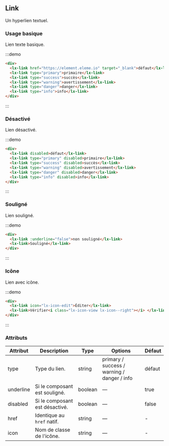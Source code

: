 ## Link

Un hyperlien textuel.

### Usage basique

Lien texte basique.

:::demo

```html
<div>
  <lx-link href="https://element.eleme.io" target="_blank">défaut</lx-link>
  <lx-link type="primary">primaire</lx-link>
  <lx-link type="success">succès</lx-link>
  <lx-link type="warning">avertissement</lx-link>
  <lx-link type="danger">danger</lx-link>
  <lx-link type="info">info</lx-link>
</div>
```

:::

### Désactivé

Lien désactivé.

:::demo

```html
<div>
  <lx-link disabled>défaut</lx-link>
  <lx-link type="primary" disabled>primaire</lx-link>
  <lx-link type="success" disabled>succès</lx-link>
  <lx-link type="warning" disabled>avertissement</lx-link>
  <lx-link type="danger" disabled>danger</lx-link>
  <lx-link type="info" disabled>info</lx-link>
</div>
```

:::

### Souligné

Lien souligné.

:::demo

```html
<div>
  <lx-link :underline="false">non souligné</lx-link>
  <lx-link>Souligné</lx-link>
</div>
```

:::

### Icône

Lien avec icône.

:::demo

```html
<div>
  <lx-link icon="lx-icon-edit">Éditer</lx-link>
  <lx-link>Vérifier<i class="lx-icon-view lx-icon--right"></i> </lx-link>
</div>
```

:::

### Attributs

| Attribut  | Description                     | Type    | Options                                     | Défaut  |
| --------- | ------------------------------- | ------- | ------------------------------------------- | ------- |
| type      | Type du lien.                   | string  | primary / success / warning / danger / info | défaut  |
| underline | Si le composant est souligné.   | boolean | —                                           | true    |
| disabled  | Si le composant est désactivé.  | boolean | —                                           | false   |
| href      | Identique au `href` natif.      | string  | —                                           | -       |
| icon      | Nom de classe de l'icône.       | string  | —                                           | -       |
